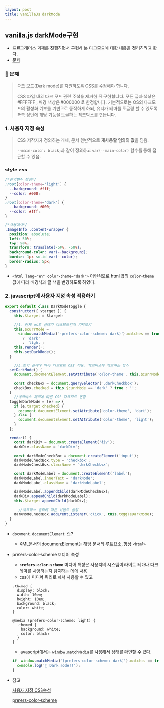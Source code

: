 ```yaml
---
layout: post
title: vanillaJs darkMode
---
```




## vanilla.js darkMode구현 ##




- 프로그래머스 과제를 진행하면서 구현해 본 다크모드에 대한 내용을 정리하려고 한다.
- [문제](https://programmers.co.kr/skill_check_assignments/4)



### 🌈 문제

>다크 모드(Dark mode)를 지원하도록 CSS를 수정해야 합니다.
>
>CSS 파일 내의 다크 모드 관련 주석을 제거한 뒤 구현합니다. 모든 글자 색상은 #FFFFFF , 배경 색상은 #000000 로 한정합니다. 기본적으로는 OS의 다크모드의 활성화 여부를 기반으로 동작하게 하되, 유저가 테마를 토글링 할 수 있도록 좌측 상단에 해당 기능을 토글하는 체크박스를 만듭니다.



### 1. 사용자 지정 속성

> CSS 저작자가 정의하는 개체, 문서 전반적으로 **재사용할 임의의 값**을 담음.
>
> ```--main-color: black;```과 같이 정의하고 ```var(--main-color)``` 함수를 통해 접근할 수 있음.



###  style.css 

```css
/*전역변수 설정*/
:root[color-theme='light'] {
  --background: #fff;
  --color: #000;
}
:root[color-theme='dark'] {
  --background: #000;
  --color: #fff;
}

/*사용예시*/
.ImageInfo .content-wrapper {
  position: absolute;
  left: 50%;
  top: 50%;
  transform: translate(-50%, -50%);
  background-color: var(--background);
  border: 1px solid var(--color);
  border-radius: 5px;
}
```

- ```<html lang="en" color-theme="dark">```  이런식으로 html 값의 ```color-theme``` 값에 따라 배경색과 글 색을 변경하도록 하였다.







### 2. javascript에 사용자 지정 속성 적용하기

```javascript
export default class DarkModeToggle {
  constructor({ $target }) {
    this.$target = $target;
	
    //1. 현재 os의 상태가 다크모드인지 가져오기
    this.$currMode =
      window.matchMedia('(prefers-color-scheme: dark)').matches == true
        ? 'dark'
        : 'light';
    this.render();
    this.setDarkMode();
  }

    //2.초기 상태에 따라 다크모드 CSS 적용, 체크박스에 체크하는 함수
  setDarkMode() {
    document.documentElement.setAttribute('color-theme', this.$currMode);

    const checkBox = document.querySelector('.darkCheckbox');
    checkBox.checked = this.$currMode == 'dark' ? true : '';
  }
	//체크박스 체크에 따른 CSS 다크모드 변경
  toggleDarkMode = (e) => {
    if (e.target.checked) {
      document.documentElement.setAttribute('color-theme', 'dark');
    } else {
      document.documentElement.setAttribute('color-theme', 'light');
    }
  };

  render() {
    const darkDiv = document.createElement('div');
    darkDiv.className = 'darkDiv';

    const darkModeCheckBox = document.createElement('input');
    darkModeCheckBox.type = 'checkbox';
    darkModeCheckBox.className = 'darkCheckbox';

    const darkModeLabel = document.createElement('label');
    darkModeLabel.innerText = 'darkMode';
    darkModeLabel.className = 'darkModeLabel';

    darkModeLabel.appendChild(darkModeCheckBox);
    darkDiv.appendChild(darkModeLabel);
    this.$target.appendChild(darkDiv);
	
      //체크박스 클릭에 따른 이벤트 설정
    darkModeCheckBox.addEventListener('click', this.toggleDarkMode);
  }
}

```





- ```document.documentElement ```란?
  - XML문서의 documentElement는 해당 문서의 루트요소, 항상 ```<html>```



- prefers-color-scheme 미디어 속성

  - **`prefers-color-scheme`**  미디어 특성은 사용자의 시스템이 라이트 테마나 다크 테마를 사용하는지 탐지하는 데에 사용
  - css에 미디어 쿼리로 해서 사용할 수 있고

  ```
  .themed {
    display: block;
    width: 10em;
    height: 10em;
    background: black;
    color: white;
  }
  
  @media (prefers-color-scheme: light) {
    .themed {
      background: white;
      color: black;
    }
  }
  ```

  - javascript에서는 ```window.matchMedia```를 사용해서 상태를 확인할 수 있다.

  ```javascript
  if (window.matchMedia('(prefers-color-scheme: dark)').matches == true) {
    console.log('🎉 Dark mode!!');
  }
  ```







- 참고

  [사용자 지정 CSS속성](https://developer.mozilla.org/ko/docs/Web/CSS/Using_CSS_custom_properties)

  [prefers-color-scheme](https://developer.mozilla.org/ko/docs/Web/CSS/@media/prefers-color-scheme)